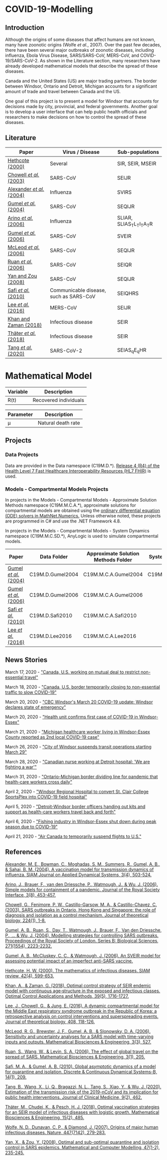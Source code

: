 ﻿# COVID-19-Modelling

## Introduction

Although the origins of some diseases that affect humans are not known, many have zoonotic origins (Wolfe *et al.*, 2007). 
Over the past few decades, there have been several major outbreaks of zoonotic diseases, including influenza, Ebola Virus Disease, SARS/SARS-CoV, MERS-CoV, and COVID-19/SARS-CoV-2. 
As shown in the Literature section, many researchers have already developed mathematical models that describe the spread of these diseases.

Canada and the United States (US) are major trading partners. The border between Windsor, Ontario and Detroit, Michigan accounts for a significant amount of trade and travel between Canada and the US.

One goal of this project is to present a model for Windsor that accounts for decisions made by city, provincial, and federal governments. 
Another goal is to develop a user interface that can help public health officials and researchers to make decisions on how to control the spread of these diseases.

## Literature

Paper                                                                                     | Virus / Disease                         | Sub-populations
------------ | ------------- | -------------
[Hethcote (2000)](https://epubs.siam.org/doi/abs/10.1137/s0036144500371907)                    | Several                                | SIR, SEIR, MSEIR
[Chowell *et al.* (2003)](https://www.sciencedirect.com/science/article/pii/S0022519303002285) | SARS-CoV                               | SEIJR
[Alexander *et al.* (2004)](https://epubs.siam.org/doi/abs/10.1137/030600370)                  | Influenza                              | SVIRS
[Gumel *et al.* (2004)](https://royalsocietypublishing.org/doi/10.1098/rspb.2004.2800)         | SARS-CoV                               | SEQIJR
[Arino *et al.* (2006)](https://royalsocietypublishing.org/doi/full/10.1098/rsif.2006.0112)    | Influenza                              | SLIAR, SLIAS<sub>T</sub>L<sub>T</sub>I<sub>T</sub>A<sub>T</sub>R
[Gumel *et al.* (2006)](https://www.aimspress.com/article/10.3934/mbe.2006.3.485)              | SARS-CoV                               | SVEIR
[McLeod *et al.* (2006)](http://www.aimspress.com/article/10.3934/mbe.2006.3.527)              | SARS-CoV                               | SEQIJR
[Ruan *et al.* (2006)](https://www.aimspress.com/article/10.3934/mbe.2006.3.205)               | SARS-CoV                               | SEIQR
[Yan and Zou (2008)](https://www.sciencedirect.com/science/article/pii/S0895717707001628)      | SARS-CoV                               | SEQIJR
[Safi *et al.* (2010)](http://www.aimsciences.org/article/doi/10.3934/dcdsb.2010.14.209)       | Communicable disease, such as SARS-CoV | SEIQHRS
[Lee *et al.* (2016)](https://www.ncbi.nlm.nih.gov/pmc/articles/PMC7094115/)                   | MERS-CoV                               | SEIJR
[Khan and Zaman (2018)](https://onlinelibrary.wiley.com/doi/full/10.1002/oca.2437)             | Infectious disease                     | SEIR
[Thäter *et al.* (2018)](https://www.aimsciences.org/article/doi/10.3934/mbe.2018022)          | Infectious disease                     | SEIR
[Tang *et al.* (2020)](https://www.mdpi.com/2077-0383/9/2/462)                                 | SARS-CoV-2                             | SEIAS<sub>q</sub>E<sub>q</sub>HR

# Mathematical Model

Variable   | Description
------------ | ------------- 
R(t)            | Recovered individuals


Parameter    | Description
------------ | ------------- 
μ            | Natural death rate

## Projects

### Data Projects

Data are provided in the Data namespace (C19M.D.*). [Release 4 (R4) of the Health Level 7 Fast Healthcare Interoperability Resources (HL7 FHIR)](https://hl7.org/fhir/R4/index.html) is used.

### Models - Compartmental Models Projects

In projects in the Models - Compartmental Models - Approximate Solution Methods namespace (C19M.M.C.A.*), approximate solutions for compartmental models are obtained using the [ordinary differential equation (ODE) solvers in MathNet.Numerics.](https://numerics.mathdotnet.com/api/MathNet.Numerics.OdeSolvers/)  Unless otherwise noted, these projects are programmed in C# and use the .NET Framework 4.8.

In projects in the Models - Compartmental Models - System Dynamics namespace (C19M.M.C.SD.*), AnyLogic is used to simulate compartmental models.

Paper                                                                                    | Data Folder      | Approximate Solution Methods Folder | System Dynamics Folder
------------ | ------------- | ------------- | ------------- 
[Gumel *et al.* (2004)](https://royalsocietypublishing.org/doi/10.1098/rspb.2004.2800)   | C19M.D.Gumel2004 | C19M.M.C.A.Gumel2004       |  C19M.M.C.SD.Gumel2004           
[Gumel *et al.* (2006)](https://www.aimspress.com/article/10.3934/mbe.2006.3.485)        | C19M.D.Gumel2006 | C19M.M.C.A.Gumel2006       |          
[Safi *et al.* (2010)](http://www.aimsciences.org/article/doi/10.3934/dcdsb.2010.14.209) | C19M.D.Safi2010  | C19M.M.C.A.Safi2010        |     
[Lee *et al.* (2016)](https://www.ncbi.nlm.nih.gov/pmc/articles/PMC7094115/)             | C19M.D.Lee2016   | C19M.M.C.A.Lee2016         |        

## News Stories
March 17, 2020 - ["Canada, U.S. working on mutual deal to restrict non-essential travel"](https://www.cbc.ca/news/politics/canada-us-border-1.5501201)

March 18, 2020 - ["Canada, U.S. border temporarily closing to non-essential traffic to slow COVID-19"](https://www.cbc.ca/news/politics/canada-us-border-deal-1.5501289)

March 20, 2020 - ["CBC Windsor's March 20 COVID-19 update: Windsor declares state of emergency"](https://www.cbc.ca/news/canada/windsor/covid19-windsoressex-march19-1.5504099)

March 20, 2020 - ["Health unit confirms first case of COVID-19 in Windsor-Essex"](https://www.cbc.ca/news/canada/windsor/windsor-essex-first-confirmed-covid-19-1.5505451)

March 21, 2020 - ["Michigan healthcare worker living in Windsor-Essex County reported as 2nd local COVID-19 case"](https://www.cbc.ca/news/canada/windsor/windsor-second-covid-19-case-reported-1.5505769)

March 26, 2020 - ["City of Windsor suspends transit operations starting March 29"](https://www.cbc.ca/news/canada/windsor/transit-windsor-suspended-starting-march-29-1.5511264)

March 28, 2020 - ["Canadian nurse working at Detroit hospital: 'We are fighting a war'"](https://www.cbc.ca/news/canada/windsor/amherstburg-nurse-windsor-border-detroit-covid-19-1.5513363)

March 31, 2020 - ["Ontario-Michigan border dividing line for pandemic that health-care workers cross daily"](https://www.cbc.ca/news/canada/windsor/michigan-ontario-border-health-care-workers-1.5516165)

April 2, 2020 - ["Windsor Regional Hospital to convert St. Clair College SportsPlex into COVID-19 field hospital"](https://www.cbc.ca/news/canada/windsor/windsor-regional-hospital-st-clair-college-sportsplex-covid19-field-hospital-1.5519673)

April 5, 2020 - ["Detroit-Windsor border officers handing out kits and support as health-care workers travel back and forth"](https://www.cbc.ca/news/canada/windsor/covid-19-border-kits-healthcare-workers-1.5522636)

April 6, 2020 - ["Fishing industry in Windsor-Essex shut down during peak season due to COVID-19"](https://www.cbc.ca/news/canada/windsor/fishing-impacts-covid-19-windsor-essex-county-1.5522574)

April 21, 2020 - ["Air Canada to temporarily suspend flights to U.S."](https://www.cbc.ca/news/business/air-canada-to-temporarily-suspend-flights-to-u-s-1.5539796)

## References

[Alexander, M. E., Bowman, C., Moghadas, S. M., Summers, R., Gumel, A. B., & Sahai, B. M. (2004). A vaccination model for transmission dynamics of influenza. SIAM Journal on Applied Dynamical Systems, 3(4), 503-524.](https://epubs.siam.org/doi/abs/10.1137/030600370)

[Arino, J., Brauer, F., van den Driessche, P., Watmough, J., & Wu, J. (2006). Simple models for containment of a pandemic. Journal of the Royal Society Interface, 3(8), 453-457.](https://royalsocietypublishing.org/doi/full/10.1098/rsif.2006.0112)

[Chowell, G., Fenimore, P. W., Castillo-Garsow, M. A., & Castillo-Chavez, C. (2003). SARS outbreaks in Ontario, Hong Kong and Singapore: the role of diagnosis and isolation as a control mechanism. Journal of theoretical biology, 224(1), 1-8.](https://www.sciencedirect.com/science/article/pii/S0022519303002285)

[Gumel, A. B., Ruan, S., Day, T., Watmough, J., Brauer, F., Van den Driessche, P., ... & Wu, J. (2004). Modelling strategies for controlling SARS outbreaks. Proceedings of the Royal Society of London. Series B: Biological Sciences, 271(1554), 2223-2232.](https://royalsocietypublishing.org/doi/10.1098/rspb.2004.2800)

[Gumel, A. B., McCluskey, C. C., & Watmough, J. (2006). An SVEIR model for assessing potential impact of an imperfect anti-SARS vaccine.](https://www.aimspress.com/article/10.3934/mbe.2006.3.485) 

[Hethcote, H. W. (2000). The mathematics of infectious diseases. SIAM review, 42(4), 599-653.](https://epubs.siam.org/doi/abs/10.1137/s0036144500371907)

[Khan, A., & Zaman, G. (2018). Optimal control strategy of SEIR endemic model with continuous age‐structure in the exposed and infectious classes. Optimal Control Applications and Methods, 39(5), 1716-1727.](https://onlinelibrary.wiley.com/doi/full/10.1002/oca.2437) 

[Lee, J., Chowell, G., & Jung, E. (2016). A dynamic compartmental model for the Middle East respiratory syndrome outbreak in the Republic of Korea: a retrospective analysis on control interventions and superspreading events. Journal of theoretical biology, 408, 118-126.](https://www.ncbi.nlm.nih.gov/pmc/articles/PMC7094115/) 

[McLeod, R. G., Brewster, J. F., Gumel, A. B., & Slonowsky, D. A. (2006). Sensitivity and uncertainty analyses for a SARS model with time-varying inputs and outputs. Mathematical Biosciences & Engineering, 3(3), 527.](http://www.aimspress.com/article/10.3934/mbe.2006.3.527) 

[Ruan, S., Wang, W., & Levin, S. A. (2006). The effect of global travel on the spread of SARS. Mathematical Biosciences & Engineering, 3(1), 205.](https://www.aimspress.com/article/10.3934/mbe.2006.3.205)

[Safi, M. A., & Gumel, A. B. (2010). Global asymptotic dynamics of a model for quarantine and isolation. Discrete & Continuous Dynamical Systems-B, 14(1), 209.](http://www.aimsciences.org/article/doi/10.3934/dcdsb.2010.14.209)

[Tang, B., Wang, X., Li, Q., Bragazzi, N. L., Tang, S., Xiao, Y., & Wu, J. (2020). Estimation of the transmission risk of the 2019-nCoV and its implication for public health interventions. Journal of Clinical Medicine, 9(2), 462.](https://www.mdpi.com/2077-0383/9/2/462)    

[Thäter, M., Chudej, K., & Pesch, H. J. (2018). Optimal vaccination strategies for an SEIR model of infectious diseases with logistic growth. Mathematical Biosciences & Engineering, 15(2), 485.](https://www.aimsciences.org/article/doi/10.3934/mbe.2018022) 

[Wolfe, N. D., Dunavan, C. P., & Diamond, J. (2007). Origins of major human infectious diseases. Nature, 447(7142), 279-283.](https://www.nature.com/articles/nature05775)

[Yan, X., & Zou, Y. (2008). Optimal and sub-optimal quarantine and isolation control in SARS epidemics. Mathematical and Computer Modelling, 47(1-2), 235-245.](https://www.sciencedirect.com/science/article/pii/S0895717707001628)